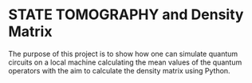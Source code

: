 # STATE TOMOGRAPHY and Density Matrix

The purpose of this project is to show how one can simulate quantum circuits on a local machine calculating the mean values of the quantum operators with the aim to calculate the density matrix using Python.
